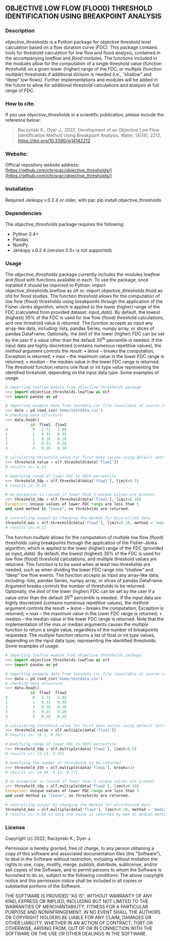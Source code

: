 ## OBJECTIVE LOW FLOW (FLOOD) THRESHOLD IDENTIFICATION USING BREAKPOINT ANALYSIS


### Description
*objective_thresholds* is a Python package for objective threshold level calculation based on a flow duration curve (FDC). This package contains tools for threshold calculation for low flow and flood analysis, contained in the accompanying *lowflow* and *flood* modules. The functions included in the modules allow for the computation of a single threshold value (function *threshold*) on a given lower (higher) range of the FDC, or multiple (function *multiple*) thresholds if additional division is needed (i.e., “shallow” and “deep” low flows). Further implementations and modules will be added in the future to allow for additional threshold calculations and analysis at full range of FDC. 


### How to cite. 
If you use *objective_thresholds* in a scientific publication, please include the reference below:
> Raczyński K., Dyer J., 2022, Development of an Objective Low Flow Identification Method Using Breakpoint Analysis, Water, 14(14), 2212, https://doi.org/10.3390/w14142212


### Website:
Official repository website address:
[https://github.com/chrisrac/objective_thresholds/](https://github.com/chrisrac/objective_thresholds/)


### Installation
Required Jenkspy v.0.2.4 or older, with pip:
pip install objective_thresholds



### Dependencies
The *objective_thresholds* package requires the following:
- Python 3.4+
- Pandas
- NumPy
- Jenkspy v.0.2.4 (version 0.3+ is not supported)


### Usage
The *objective_thresholds* package currently includes the modules *lowflow* and *flood* with functions available in each. To use the package, once installed it should be imported to Python:
import objective_thresholds.lowflow as olf
or:
import objective_thresholds.flood as ofd
for flood studies.
The function *threshold* allows for the computation of low flow (flood) thresholds using breakpoints through the application of the Fisher-Jenks algorithm, which is applied to the lower (higher) range of the FDC (calculated from provided dataset: *input_data*).  By default, the lowest (highest) 35% of the FDC is used for low flow (flood) threshold calculations, and one threshold value is returned. The function accepts as input any array-like data, including: lists, pandas Series, numpy array, or slices of pandas DataFrame. Optionally, the *limit* of the lower (higher) FDC can be set by the user if a value other than the default 35<sup>th</sup> percentile is needed. If the input data are highly discretized (contains numerous repetitive values), the *method* argument controls the result:
•	*leave* – breaks the computation, Exception is returned;
•	*max* – the maximum value in the lower FDC range is returned;
•	*median* – the median value in the lower FDC range is returned.
The *threshold* function returns one float or int type value representing the identified threshold, depending on the input data type. Some examples of usage:
```python
# importing lowflow module from objective_thresholds package
>>> import objective_thresholds.lowflow as olf
>>> import pandas as pd

# importing example data from testdata.csv file (available at source repository)
>>> data = pd.read_csv('home/testdata.csv')
# checking data structure
>>> data.head()
           id  flow1  flow2
0           0   2.71   2.84
1           1   0.31   0.34
2           2   0.16   0.18
3           3   0.23   0.26
4           4   0.26   0.28

# calculating threshold value for first data series using default settings (35th percentile; limit=0.35)
>>> threshold_value = olf.threshold(data['flow1'])
# results in: 0.13

# modifying range of lower FDC to 50th percentile
>>> threshold_50p = olf.threshold(data['flow1'], limit=0.5)
# results in: 0.19

# an Exception is raised if fewer than 5 unique values are present
>>> threshold_10p = olf.threshold(data['flow2'], limit=0.10)
Exception: Unique values of lower FDC range are less than 5 
and used method is "leave", no thresholds are returned.

# controlling output by changing the method for discretized data
threshold_max = olf.threshold(data['flow2'], limit=0.10, method = 'max')
# results in: 0.11
```

The function *multiple* allows for the computation of multiple low flow (flood) thresholds using breakpoints through the application of the Fisher-Jenks algorithm, which is applied to the lower (higher) range of the FDC (provided as *input_data*).  By default, the lowest (highest) 35% of the FDC is used for low flow (flood) threshold calculations, and multiple threshold values are returned. This function is to be used when at least two thresholds are needed, such as when dividing the lower FDC range into “shallow” and “deep” low flow events. The function accepts as input any array-like data, including: lists, pandas Series, numpy array, or slices of pandas DataFrame. Argument breaks controls the number of thresholds to be returned.  Optionally, the *limit* of the lower (higher) FDC can be set by the user if a value other than the default 35<sup>th</sup> percentile is needed.. If the input data are highly discretized (contains numerous repetitive values), the *method* argument controls the result:
•	*leave* – breaks the computation, Exception is returned;
•	*max* – the maximum value in the lower FDC range is returned;
•	*median* – the median value in the lower FDC range is returned.
Note that the implementation of the max or median arguments causes the *multiple* function to return a single value, regardless of the number of breakpoints requested.
The *multiple* function returns a list of float or int type values, depending on the input data type, representing the identified thresholds. Some examples of usage:
```python
# importing lowflow module from objective_thresholds package
>>> import objective_thresholds.lowflow as olf
>>> import pandas as pd

# importing example data from testdata.csv file (available at source repository)
>>> data = pd.read_csv('home/testdata.csv')
# checking data structure
>>> data.head()
           id  flow1  flow2
0           0   2.71   2.84
1           1   0.31   0.34
2           2   0.16   0.18
3           3   0.23   0.26
4           4   0.26   0.28

# calculating threshold value for first data series using default settings (limit=0.35; breaks=2)
>>> threshold_value = olf.multiple(data['flow1'])
# results in: [0.1, 0.16]

# modifying range of lower FDC to 50th percentile
>>> threshold_50p = olf.multiple(data['flow1'], limit=0.5)
# results in: [0.14, 0.24]

# modifying the number of thresholds to be returned
>>> threshold_3th = olf.multiple(data['flow1'], breaks=3)
# results in: [0.09, 0.13, 0.17]

# an Exception is raised if fewer than 5 unique values are present
>>> threshold_10p = olf.multiple(data['flow2'], limit=0.10)
Exception: Unique values of lower FDC range are less than 5 
and used method is "leave", no thresholds are returned.

# controlling output by changing the method for discretized data
threshold_max = olf.multiple(data['flow2'], limit=0.10, method = 'median', breaks=6)
# results in: 0.08 as only one value is returned by max or median method, regardless of breaks setting
```


### License
Copyright (c) 2022, Raczynski K., Dyer J.

Permission is hereby granted, free of charge, to any person obtaining a copy of this software and associated documentation files (the "Software"), to deal in the Software without restriction, including without limitation the rights to use, copy, modify, merge, publish, distribute, sublicense, and/or sell copies of the Software, and to permit persons to whom the Software is furnished to do so, subject to the following conditions:
The above copyright notice and this permission notice shall be included in all copies or substantial portions of the Software.

THE SOFTWARE IS PROVIDED "AS IS", WITHOUT WARRANTY OF ANY KIND, EXPRESS OR IMPLIED, INCLUDING BUT NOT LIMITED TO THE WARRANTIES OF MERCHANTABILITY, FITNESS FOR A PARTICULAR PURPOSE AND NONINFRINGEMENT. IN NO EVENT SHALL THE AUTHORS OR COPYRIGHT HOLDERS BE LIABLE FOR ANY CLAIM, DAMAGES OR OTHER LIABILITY, WHETHER IN AN ACTION OF CONTRACT, TORT OR OTHERWISE, ARISING FROM, OUT OF OR IN CONNECTION WITH THE SOFTWARE OR THE USE OR OTHER DEALINGS IN THE SOFTWARE.
